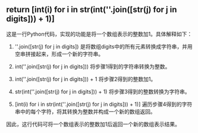 ## return [int(i) for i in str(int(''.join([str(j) for j in digits])) + 1)]



这是一行Python代码，实现的功能是将一个数组表示的整数加1。具体解释如下：

1. ''.join([str(j) for j in digits]) 是将数组digits中的所有元素转换成字符串，并用空串拼接起来，形成一个新的字符串。

2. int(''.join([str(j) for j in digits])) 将步骤1得到的字符串转换为整数。

3. int(''.join([str(j) for j in digits])) + 1 将步骤2得到的整数加1。

4. str(int(''.join([str(j) for j in digits])) + 1) 将步骤3得到的整数转换为字符串。

5. [int(i) for i in str(int(''.join([str(j) for j in digits])) + 1)] 遍历步骤4得到的字符串中的每个字符，将其转换为整数并构成一个新的数组返回。

因此，这行代码可将一个数组表示的整数加1后返回一个新的数组表示结果。